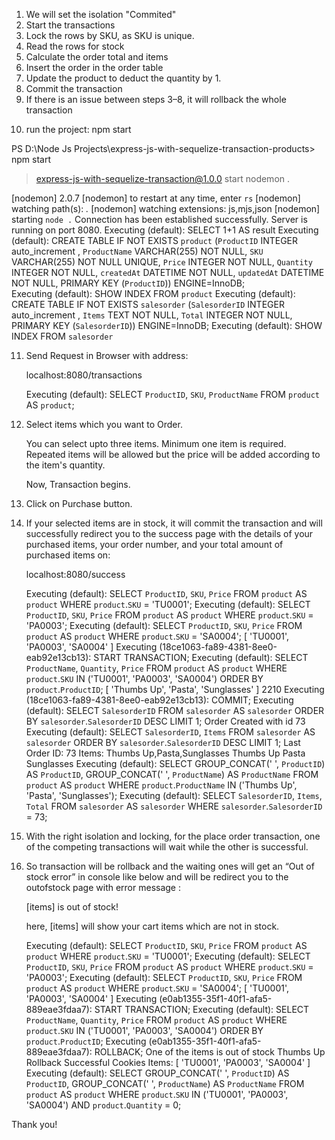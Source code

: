 1. We will set the isolation "Commited"
2. Start the transactions
3. Lock the rows by SKU, as SKU is unique.
4. Read the rows for stock
5. Calculate the order total and items
6. Insert the order in the order table
7. Update the product to deduct the quantity by 1.
8. Commit the transaction
9. If there is an issue between steps 3–8, it will rollback the whole transaction


<!-- Transactions as seen below: -->

10. run the project:  npm start

PS D:\Node Js Projects\express-js-with-sequelize-transaction-products> npm start

> express-js-with-sequelize-transaction@1.0.0 start
> nodemon .

[nodemon] 2.0.7
[nodemon] to restart at any time, enter `rs`
[nodemon] watching path(s): *.*
[nodemon] watching extensions: js,mjs,json
[nodemon] starting `node .`
Connection has been established successfully.
Server is running on port 8080.
Executing (default): SELECT 1+1 AS result
Executing (default): CREATE TABLE IF NOT EXISTS `product` (`ProductID` INTEGER auto_increment , `ProductName` VARCHAR(255) NOT NULL, `SKU` VARCHAR(255) NOT NULL UNIQUE, `Price` INTEGER NOT NULL, `Quantity` INTEGER NOT NULL, `createdAt` DATETIME NOT NULL, `updatedAt` DATETIME NOT NULL, PRIMARY KEY (`ProductID`)) ENGINE=InnoDB;   
Executing (default): SHOW INDEX FROM `product`
Executing (default): CREATE TABLE IF NOT EXISTS `salesorder` (`SalesorderID` INTEGER auto_increment , `Items` TEXT NOT NULL, `Total` INTEGER NOT NULL, PRIMARY KEY (`SalesorderID`)) ENGINE=InnoDB;
Executing (default): SHOW INDEX FROM `salesorder`

11. Send Request in Browser with address:

	localhost:8080/transactions 

	Executing (default): SELECT `ProductID`, `SKU`, `ProductName` FROM `product` AS `product`;

12. Select items which you want to Order.

	You can select upto three items.
	Minimum one item is required.
	Repeated items will be allowed but the price will be added according to the item's quantity.

	Now, Transaction begins.

13. Click on Purchase button.

14. If your selected items are in stock, it will commit the transaction and will successfully redirect you to the success page with the 	details of your purchased items, your order number, and your total amount of purchased items on:

	localhost:8080/success 

	Executing (default): SELECT `ProductID`, `SKU`, `Price` FROM `product` AS `product` WHERE `product`.`SKU` = 'TU0001';
	Executing (default): SELECT `ProductID`, `SKU`, `Price` FROM `product` AS `product` WHERE `product`.`SKU` = 'PA0003';
	Executing (default): SELECT `ProductID`, `SKU`, `Price` FROM `product` AS `product` WHERE `product`.`SKU` = 'SA0004';
	[ 'TU0001', 'PA0003', 'SA0004' ]
	Executing (18ce1063-fa89-4381-8ee0-eab92e13cb13): START TRANSACTION;
	Executing (default): SELECT `ProductName`, `Quantity`, `Price` FROM `product` AS `product` WHERE `product`.`SKU` IN ('TU0001', 'PA0003', 'SA0004') ORDER BY `product`.`ProductID`;
	[ 'Thumbs Up', 'Pasta', 'Sunglasses' ]
	2210
	Executing (18ce1063-fa89-4381-8ee0-eab92e13cb13): COMMIT;
	Executing (default): SELECT `SalesorderID` FROM `salesorder` AS `salesorder` ORDER BY `salesorder`.`SalesorderID` DESC LIMIT 1;
	Order Created with id 73
	Executing (default): SELECT `SalesorderID`, `Items` FROM `salesorder` AS `salesorder` ORDER BY `salesorder`.`SalesorderID` DESC LIMIT 1;
	Last Order ID: 73
	Items: Thumbs Up,Pasta,Sunglasses
	Thumbs Up
	Pasta
	Sunglasses
	Executing (default): SELECT GROUP_CONCAT(' ', `ProductID`) AS `ProductID`, GROUP_CONCAT(' ', `ProductName`) AS `ProductName` FROM `product` AS `product` WHERE `product`.`ProductName` IN ('Thumbs Up', 'Pasta', 'Sunglasses');
	Executing (default): SELECT `SalesorderID`, `Items`, `Total` FROM `salesorder` AS `salesorder` WHERE `salesorder`.`SalesorderID` = 73;

15. With the right isolation and locking, for the place order transaction, one of the competing transactions will wait while the other 		is successful.


<!-- Out of stock error -->

16. So transaction will be rollback and the waiting ones will get an “Out of stock error” in console like below and will be redirect 		you to the outofstock page with error message :

	[items] is out of stock!

	here, [items] will show your cart items which are not in stock.

	Executing (default): SELECT `ProductID`, `SKU`, `Price` FROM `product` AS `product` WHERE `product`.`SKU` = 'TU0001';
	Executing (default): SELECT `ProductID`, `SKU`, `Price` FROM `product` AS `product` WHERE `product`.`SKU` = 'PA0003';
	Executing (default): SELECT `ProductID`, `SKU`, `Price` FROM `product` AS `product` WHERE `product`.`SKU` = 'SA0004';
	[ 'TU0001', 'PA0003', 'SA0004' ]
	Executing (e0ab1355-35f1-40f1-afa5-889eae3fdaa7): START TRANSACTION;
	Executing (default): SELECT `ProductName`, `Quantity`, `Price` FROM `product` AS `product` WHERE `product`.`SKU` IN ('TU0001', 'PA0003', 'SA0004') ORDER BY `product`.`ProductID`;
	Executing (e0ab1355-35f1-40f1-afa5-889eae3fdaa7): ROLLBACK;
	One of the items is out of stock Thumbs Up
	Rollback Successful
	Cookies Items: [ 'TU0001', 'PA0003', 'SA0004' ]
	Executing (default): SELECT GROUP_CONCAT(' ', `ProductID`) AS `ProductID`, GROUP_CONCAT(' ', `ProductName`) AS `ProductName` FROM `product` AS `product` WHERE `product`.`SKU` IN ('TU0001', 'PA0003', 'SA0004') AND `product`.`Quantity` = 0;


Thank you!